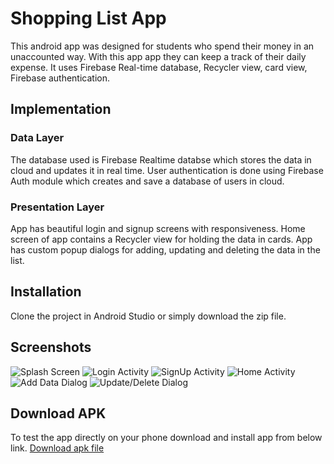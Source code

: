 # Shopping List App
This android app was designed for students who spend their money in an unaccounted way. 
With this app app they can keep a track of their daily expense. 
It uses Firebase Real-time database, Recycler view, card view, Firebase authentication.

## Implementation
### Data Layer
The database used is Firebase Realtime databse which stores the data in cloud and updates it in real time.
User authentication is done using Firebase Auth module which creates and save a database of users in cloud. 

### Presentation Layer
App has beautiful login and signup screens with responsiveness. Home screen of app contains a Recycler view for holding the data in cards.
App has custom popup dialogs for adding, updating and deleting the data in the list.

## Installation
Clone the project in Android Studio or simply download the zip file.

## Screenshots
![Splash Screen](https://ibb.co/Ny0DH8n)          ![Login Activity](https://ibb.co/D49N3Jt)
![SignUp Activity](https://ibb.co/X24SNfn)        ![Home Activity](https://ibb.co/G3yFDXK)
![Add Data Dialog](https://ibb.co/BZFg0L5)        ![Update/Delete Dialog](https://ibb.co/FYRrp39)

## Download APK
To test the app directly on your phone download and install app from below link.
[Download apk file](https://drive.google.com/file/d/1shK3Rurs_mOEr2VRPflVreyYtVuvn0CW/view?usp=sharing)
